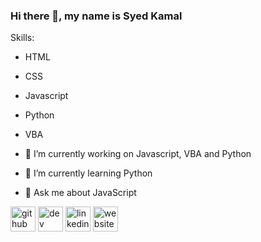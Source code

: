 ### Hi there 👋, my name is Syed Kamal

Skills:  
- HTML 
- CSS
- Javascript
- Python
- VBA

- 🔭 I’m currently working on Javascript, VBA and Python 
- 🌱 I’m currently learning Python
- 💬 Ask me about JavaScript 

[<img src='https://cdn.jsdelivr.net/npm/simple-icons@3.0.1/icons/github.svg' alt='github' height='40'>](https://github.com/https://github.com/syedkamal3262)    [<img src='https://cdn.jsdelivr.net/npm/simple-icons@3.0.1/icons/dev-dot-to.svg' alt='dev' height='40'>](https://dev.to/https://dev.to/syedkamal3262) 
[<img src='https://cdn.jsdelivr.net/npm/simple-icons@3.0.1/icons/linkedin.svg' alt='linkedin' height='40'>](https://www.linkedin.com/in/https://www.linkedin.com/in/syed-kamaluddin-011b24140//)
[<img src='https://cdn.jsdelivr.net/npm/simple-icons@3.0.1/icons/icloud.svg' alt='website' height='40'>](https://syedkamal3262.github.io/)  
